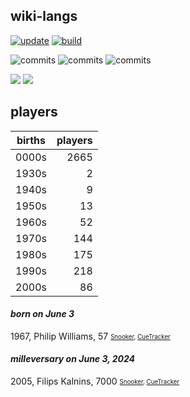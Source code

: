 ## wiki-langs
[![update](https://github.com/dreamerminsk/wiki-langs/actions/workflows/update-tables.yml/badge.svg)](https://github.com/dreamerminsk/wiki-langs/actions/workflows/update-tables.yml)
[![build](https://github.com/dreamerminsk/wiki-langs/actions/workflows/build.yml/badge.svg)](https://github.com/dreamerminsk/wiki-langs/actions/workflows/build.yml)

![commits](https://img.shields.io/github/commit-activity/y/dreamerminsk/wiki-langs)
![commits](https://img.shields.io/github/commit-activity/m/dreamerminsk/wiki-langs)
![commits](https://img.shields.io/github/commit-activity/w/dreamerminsk/wiki-langs)

![](https://img.shields.io/github/languages/code-size/dreamerminsk/wiki-langs)
![](https://img.shields.io/github/repo-size/dreamerminsk/wiki-langs)

## players
| births | players |
| :----: | ------: |
| 0000s | 2665 |
| 1930s | 2 |
| 1940s | 9 |
| 1950s | 13 |
| 1960s | 52 |
| 1970s | 144 |
| 1980s | 175 |
| 1990s | 218 |
| 2000s | 86 |

#### ***born on June  3***
1967, Philip Williams, 57 <sub><sup>[Snooker](http://www.snooker.org/res/index.asp?player=1363), [CueTracker](http://cuetracker.net/Players/philip-williams/)</sup></sub>


#### ***milleversary on June  3, 2024***
2005, Filips Kalnins, 7000 <sub><sup>[Snooker](http://www.snooker.org/res/index.asp?player=2766), [CueTracker](http://cuetracker.net/Players/filips-kalniyy/)</sup></sub>




